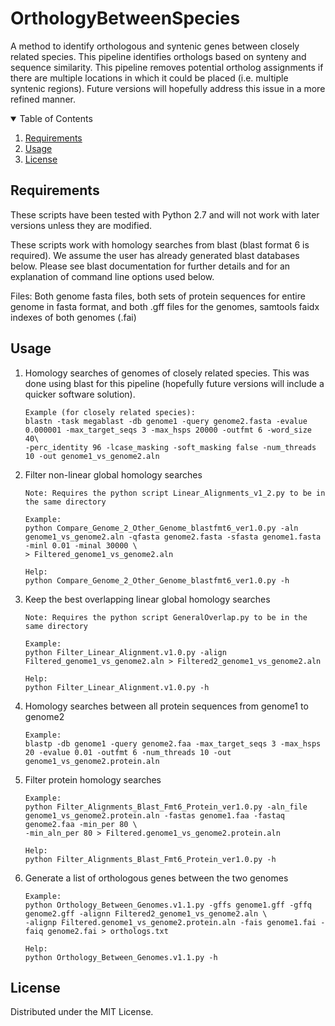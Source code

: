 # OrthologyBetweenSpecies
A method to identify orthologous and syntenic genes between closely related species.  This pipeline identifies orthologs based on synteny and sequence similarity.  This pipeline removes potential ortholog assignments if there are multiple locations in which it could be placed (i.e. multiple syntenic regions).  Future versions will hopefully address this issue in a more refined manner.

<!-- TABLE OF CONTENTS -->
<details open="open">
  <summary>Table of Contents</summary>
  <ol>
    <li><a href="#requirements">Requirements</a></li>
    <li><a href="#usage">Usage</a></li>
    <li><a href="#license">License</a></li>
  </ol>
</details>

<!-- requirements -->
## Requirements

These scripts have been tested with Python 2.7 and will not work with later versions unless they are modified.

These scripts work with homology searches from blast (blast format 6 is required).  We assume the user has already generated blast databases below.  Please see blast documentation for further details and for an explanation of command line options used below.

Files: Both genome fasta files, both sets of protein sequences for entire genome in fasta format, and both .gff files for the genomes, samtools faidx indexes of both genomes (.fai)

<!-- usage -->
## Usage

1) Homology searches of genomes of closely related species.  This was done using blast for this pipeline (hopefully future versions will include a quicker software solution).

       Example (for closely related species): 
       blastn -task megablast -db genome1 -query genome2.fasta -evalue 0.000001 -max_target_seqs 3 -max_hsps 20000 -outfmt 6 -word_size 40\
       -perc_identity 96 -lcase_masking -soft_masking false -num_threads 10 -out genome1_vs_genome2.aln
       
2) Filter non-linear global homology searches

       Note: Requires the python script Linear_Alignments_v1_2.py to be in the same directory
       
       Example:
       python Compare_Genome_2_Other_Genome_blastfmt6_ver1.0.py -aln genome1_vs_genome2.aln -qfasta genome2.fasta -sfasta genome1.fasta -minl 0.01 -minal 30000 \
       > Filtered_genome1_vs_genome2.aln
       
       Help:
       python Compare_Genome_2_Other_Genome_blastfmt6_ver1.0.py -h
  
3) Keep the best overlapping linear global homology searches

       Note: Requires the python script GeneralOverlap.py to be in the same directory
       
       Example:
       python Filter_Linear_Alignment.v1.0.py -align Filtered_genome1_vs_genome2.aln > Filtered2_genome1_vs_genome2.aln
       
       Help:
       python Filter_Linear_Alignment.v1.0.py -h
       
4) Homology searches between all protein sequences from genome1 to genome2

       Example:
       blastp -db genome1 -query genome2.faa -max_target_seqs 3 -max_hsps 20 -evalue 0.01 -outfmt 6 -num_threads 10 -out genome1_vs_genome2.protein.aln
     
5) Filter protein homology searches

       Example:
       python Filter_Alignments_Blast_Fmt6_Protein_ver1.0.py -aln_file genome1_vs_genome2.protein.aln -fastas genome1.faa -fastaq genome2.faa -min_per 80 \
       -min_aln_per 80 > Filtered.genome1_vs_genome2.protein.aln
   
       Help:
       python Filter_Alignments_Blast_Fmt6_Protein_ver1.0.py -h

6) Generate a list of orthologous genes between the two genomes

       Example:
       python Orthology_Between_Genomes.v1.1.py -gffs genome1.gff -gffq genome2.gff -alignn Filtered2_genome1_vs_genome2.aln \
       -alignp Filtered.genome1_vs_genome2.protein.aln -fais genome1.fai -faiq genome2.fai > orthologs.txt
       
       Help:
       python Orthology_Between_Genomes.v1.1.py -h



<!-- license -->
## License 

Distributed under the MIT License.

